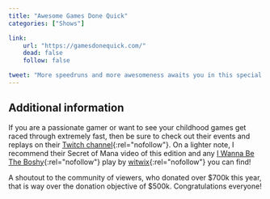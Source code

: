 ```yaml
---
title: "Awesome Games Done Quick"
categories: ["Shows"]

link:
    url: "https://gamesdonequick.com/"
    dead: false
    follow: false

tweet: "More speedruns and more awesomeness awaits you in this special charity event!"
---
```


## Additional information

If you are a passionate gamer or want to see your childhood games get raced through extremely fast, then be sure to
check out their events and replays on their [Twitch channel](https://www.twitch.tv/gamesdonequick){:rel="nofollow"}. On
a lighter note, I recommend their Secret of Mana video of this edition and any [I Wanna Be The Boshy](https://www.grynsoft.com/index){:rel="nofollow"}
play by [witwix](https://www.twitch.tv/witwix/){:rel="nofollow"} you can find!

A shoutout to the community of viewers, who donated over $700k this year, that is way over the donation objective of
$500k. Congratulations everyone!